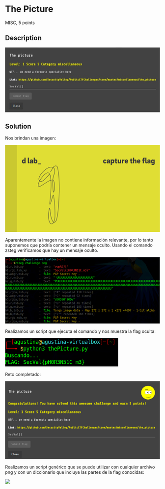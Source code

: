 # The Picture

MISC, 5 points

## Description

![](../images/description-the-picture.jpeg)

## Solution

Nos brindan una imagen:

![](./recurso/challenge.png)

Aparentemente la imagen no contiene información relevante, por lo tanto suponemos que podría contener un mensaje oculto. Usando el comando zsteg verificamos que hay un mensaje oculto.

![](../images/command-the-picture.png)

Realizamos un script que ejecuta el comando y nos muestra la flag oculta:

![](../images/script-the-picture.png)

Reto completado:

![](../images/congratulations-the-picture.png)

Realizamos un script genérico que se puede utilizar con cualquier archivo png y con un diccionario que incluye las partes de la flag conocidas:

![](../images/script-the-picture-genérico.png)
